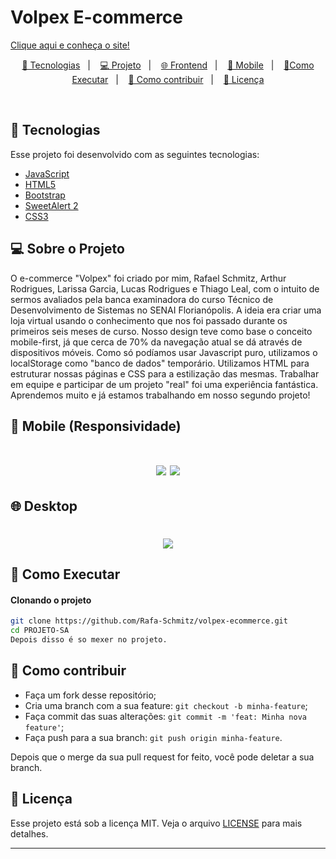 # Volpex E-commerce

[Clique aqui e conheça o site!](https://volpex.netlify.app/)

<p align="center">
  <a href="#-tecnologias">🚀 Tecnologias</a>&nbsp;&nbsp;&nbsp;|&nbsp;&nbsp;&nbsp;
  <a href="#-projeto">💻 Projeto</a>&nbsp;&nbsp;&nbsp;|&nbsp;&nbsp;&nbsp;
  <a href="#-desktop">🌐 Frontend</a>&nbsp;&nbsp;&nbsp;|&nbsp;&nbsp;&nbsp;
  <a href="#-mobile(Responsividade)">📱 Mobile</a>&nbsp;&nbsp;&nbsp;|&nbsp;&nbsp;&nbsp;
  <a href="#-como-executar">🔖Como Executar</a>&nbsp;&nbsp;&nbsp;|&nbsp;&nbsp;&nbsp;
  <a href="#-como-contribuir">🤔 Como contribuir</a>&nbsp;&nbsp;&nbsp;|&nbsp;&nbsp;&nbsp;
  <a href="#-licença">🧾 Licença</a>
</p>

<br>

## 🚀 Tecnologias

Esse projeto foi desenvolvido com as seguintes tecnologias:

- [JavaScript]()
- [HTML5]()
- [Bootstrap]()
- [SweetAlert 2]()
- [CSS3]()

## 💻 Sobre o Projeto
O e-commerce "Volpex" foi criado por mim, Rafael Schmitz, Arthur Rodrigues, Larissa Garcia, Lucas Rodrigues e Thiago Leal, com o intuito de sermos avaliados pela banca examinadora do curso Técnico de Desenvolvimento de Sistemas no SENAI Florianópolis. A ideia era criar uma loja virtual usando o conhecimento que nos foi passado durante os primeiros seis meses de curso. Nosso design teve como base o conceito mobile-first, já que cerca de 70% da navegação atual se dá através de dispositivos móveis. Como só podíamos usar Javascript puro, utilizamos o localStorage como "banco de dados" temporário. Utilizamos HTML para estruturar nossas páginas e CSS para a estilização das mesmas. Trabalhar em equipe e participar de um projeto "real" foi uma experiência fantástica. Aprendemos muito e já estamos trabalhando em nosso segundo projeto!



## 📱 Mobile (Responsividade)
<h1 align="center">
    <img  src="https://media.giphy.com/media/taorFvXxyYVEAZlmH8/giphy.gif?cid=790b761198ac92435acc843e69026b4ddf3758f2d7232f25&rid=giphy.gif&ct=g" />
    <img  src="https://media.giphy.com/media/lhZl92SXid1xcIMMhC/giphy.gif?cid=790b76111b10a94eebdd9c1c679543c4e74c4f4b94575177&rid=giphy.gif&ct=g" />
</h1>

## 🌐 Desktop
<h1 align="center">
    <img  src="https://media.giphy.com/media/4E6Bml9ALTNcnTmGBT/giphy.gif?cid=790b7611a67f64bf56335f694c135f7fdd988d90a386005e&rid=giphy.gif&ct=g" />
</h1>


    
## 🔖 Como Executar

#### Clonando o projeto
```sh
git clone https://github.com/Rafa-Schmitz/volpex-ecommerce.git
cd PROJETO-SA
Depois disso é so mexer no projeto.
```


## 🤔 Como contribuir

- Faça um fork desse repositório;
- Cria uma branch com a sua feature: `git checkout -b minha-feature`;
- Faça commit das suas alterações: `git commit -m 'feat: Minha nova feature'`;
- Faça push para a sua branch: `git push origin minha-feature`.

Depois que o merge da sua pull request for feito, você pode deletar a sua branch.


## 🧾 Licença

Esse projeto está sob a licença MIT. Veja o arquivo [LICENSE](LICENSE.md) para mais detalhes.

---
